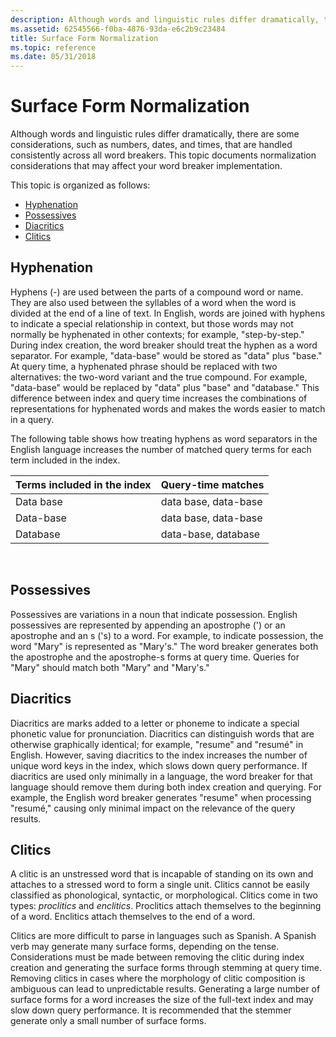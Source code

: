 ```yaml
---
description: Although words and linguistic rules differ dramatically, there are some considerations, such as numbers, dates, and times, that are handled consistently across all word breakers.
ms.assetid: 62545566-f0ba-4876-93da-e6c2b9c23484
title: Surface Form Normalization
ms.topic: reference
ms.date: 05/31/2018
---
```


# Surface Form Normalization

Although words and linguistic rules differ dramatically, there are some considerations, such as numbers, dates, and times, that are handled consistently across all word breakers. This topic documents normalization considerations that may affect your word breaker implementation.

This topic is organized as follows:

-   [Hyphenation](#hyphenation)
-   [Possessives](#possessives)
-   [Diacritics](#diacritics)
-   [Clitics](#clitics)

## Hyphenation

Hyphens (-) are used between the parts of a compound word or name. They are also used between the syllables of a word when the word is divided at the end of a line of text. In English, words are joined with hyphens to indicate a special relationship in context, but those words may not normally be hyphenated in other contexts; for example, "step-by-step." During index creation, the word breaker should treat the hyphen as a word separator. For example, "data-base" would be stored as "data" plus "base." At query time, a hyphenated phrase should be replaced with two alternatives: the two-word variant and the true compound. For example, "data-base" would be replaced by "data" plus "base" and "database." This difference between index and query time increases the combinations of representations for hyphenated words and makes the words easier to match in a query.

The following table shows how treating hyphens as word separators in the English language increases the number of matched query terms for each term included in the index.



| Terms included in the index | Query-time matches   |
|-----------------------------|----------------------|
| Data base                   | data base, data-base |
| Data-base                   | data base, data-base |
| Database                    | data-base, database  |



 

## Possessives

Possessives are variations in a noun that indicate possession. English possessives are represented by appending an apostrophe (') or an apostrophe and an s ('s) to a word. For example, to indicate possession, the word "Mary" is represented as "Mary's." The word breaker generates both the apostrophe and the apostrophe-s forms at query time. Queries for "Mary" should match both "Mary" and "Mary's."

## Diacritics

Diacritics are marks added to a letter or phoneme to indicate a special phonetic value for pronunciation. Diacritics can distinguish words that are otherwise graphically identical; for example, "resume" and "resumé" in English. However, saving diacritics to the index increases the number of unique word keys in the index, which slows down query performance. If diacritics are used only minimally in a language, the word breaker for that language should remove them during both index creation and querying. For example, the English word breaker generates "resume" when processing "resumé," causing only minimal impact on the relevance of the query results.

## Clitics

A clitic is an unstressed word that is incapable of standing on its own and attaches to a stressed word to form a single unit. Clitics cannot be easily classified as phonological, syntactic, or morphological. Clitics come in two types: *proclitics* and *enclitics*. Proclitics attach themselves to the beginning of a word. Enclitics attach themselves to the end of a word.

Clitics are more difficult to parse in languages such as Spanish. A Spanish verb may generate many surface forms, depending on the tense. Considerations must be made between removing the clitic during index creation and generating the surface forms through stemming at query time. Removing clitics in cases where the morphology of clitic composition is ambiguous can lead to unpredictable results. Generating a large number of surface forms for a word increases the size of the full-text index and may slow down query performance. It is recommended that the stemmer generate only a small number of surface forms.

 

 



